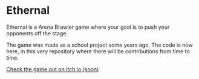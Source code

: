 # Ethernal
Ethernal is a Arena Brawler game where your goal is to push your opponents off the stage.

The game was made as a school project some years ago.
The code is now here, in this very repository where there will be contributions from time to time.

<a href="https://github.com/Kogamma/Ethernal">Check the game out on itch.io (soon)</a>

